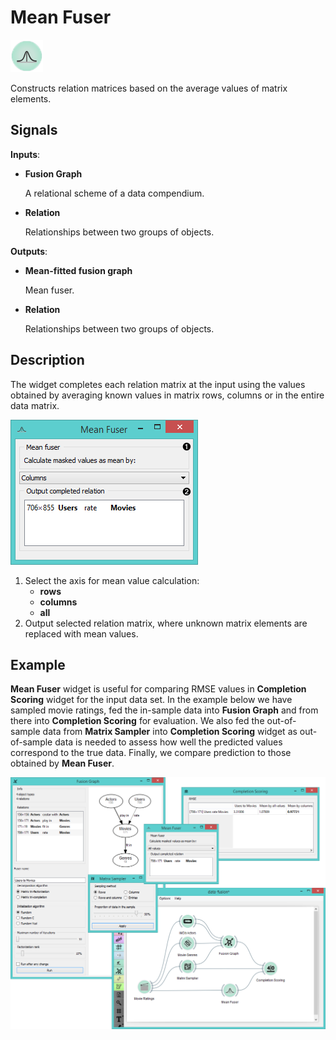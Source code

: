Mean Fuser
==========

![Mean Fuser widget icon](icons/mean-fuser.png)

Constructs relation matrices based on the average values of matrix elements.

Signals
-------

**Inputs**:

- **Fusion Graph**

  A relational scheme of a data compendium.
  
- **Relation**

  Relationships between two groups of objects.

**Outputs**:

- **Mean-fitted fusion graph**

  Mean fuser.

- **Relation**

  Relationships between two groups of objects.

Description
-----------

The widget completes each relation matrix at the input using the values
obtained by averaging known values in matrix rows, columns or in the entire
data matrix.

![Mean Fuser widget](images/MeanFuser-stamped.png)

1. Select the axis for mean value calculation:
   - **rows**
   - **columns**
   - **all**
2. Output selected relation matrix, where unknown matrix elements are replaced with mean values.

Example
-------

**Mean Fuser** widget is useful for comparing RMSE values in
**Completion Scoring** widget for the input data set. In the example
below we have sampled movie ratings, fed the in-sample data into **Fusion Graph** and
from there into **Completion Scoring** for evaluation. We also fed the out-of-sample
data from **Matrix Sampler** into **Completion Scoring** widget as out-of-sample data
is needed to assess how well the predicted values correspond to the true data. Finally,
we compare prediction to those obtained by **Mean Fuser**.

<img src="images/MeanFuser-Example.png" alt="image" width="600">
